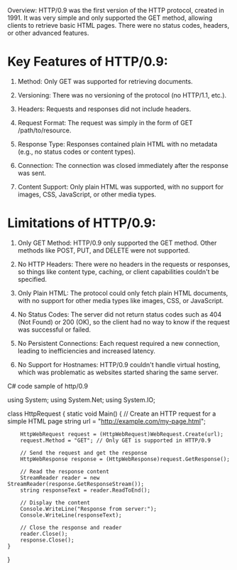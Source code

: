 Overview:
HTTP/0.9 was the first version of the HTTP protocol, created in 1991.
It was very simple and only supported the GET method, allowing clients to retrieve basic HTML pages. 
There were no status codes, headers, or other advanced features.

# Key Features of HTTP/0.9:

1. Method: Only GET was supported for retrieving documents.

2. Versioning: There was no versioning of the protocol (no HTTP/1.1, etc.).

3. Headers: Requests and responses did not include headers.

4. Request Format: The request was simply in the form of GET /path/to/resource.

5. Response Type: Responses contained plain HTML with no metadata (e.g., no status codes or content types).

6. Connection: The connection was closed immediately after the response was sent.

7. Content Support: Only plain HTML was supported, with no support for images, CSS, JavaScript, or other media types.


# Limitations of HTTP/0.9:
1. Only GET Method: HTTP/0.9 only supported the GET method. Other methods like POST, PUT, and DELETE were not supported.

2. No HTTP Headers: There were no headers in the requests or responses, so things like content type, caching, or client capabilities couldn't be specified.

3. Only Plain HTML: The protocol could only fetch plain HTML documents, with no support for other media types like images, CSS, or JavaScript.

4. No Status Codes: The server did not return status codes such as 404 (Not Found) or 200 (OK), so the client had no way to know if the request was successful or failed.

5. No Persistent Connections: Each request required a new connection, leading to inefficiencies and increased latency.

6. No Support for Hostnames: HTTP/0.9 couldn't handle virtual hosting, which was problematic as websites started sharing the same server.

C# code sample of http/0.9

using System;
using System.Net;
using System.IO;

class HttpRequest
{
    static void Main()
    {
        // Create an HTTP request for a simple HTML page
        string url = "http://example.com/my-page.html";
        
        HttpWebRequest request = (HttpWebRequest)WebRequest.Create(url);
        request.Method = "GET"; // Only GET is supported in HTTP/0.9

        // Send the request and get the response
        HttpWebResponse response = (HttpWebResponse)request.GetResponse();
        
        // Read the response content
        StreamReader reader = new StreamReader(response.GetResponseStream());
        string responseText = reader.ReadToEnd();

        // Display the content
        Console.WriteLine("Response from server:");
        Console.WriteLine(responseText);

        // Close the response and reader
        reader.Close();
        response.Close();
    }
}
